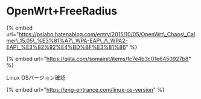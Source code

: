# OpenWrt+FreeRadius

{% embed url="https://pslabo.hatenablog.com/entry/2015/10/05/OpenWrt\_Chaos\_Calmer\_15.05\_%E3%81%A7\_WPA-EAP\_/\_WPA2-EAP\_%E3%82%92%E4%BD%BF%E3%81%86" %}

{% embed url="https://qiita.com/somainit/items/fc7e4b3c01e6450927b8" %}



Linux OSバージョン確認

{% embed url="https://eng-entrance.com/linux-os-version" %}



